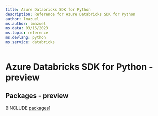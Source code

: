 ```yaml
---
title: Azure Databricks SDK for Python
description: Reference for Azure Databricks SDK for Python
author: lmazuel
ms.author: lmazuel
ms.data: 03/16/2023
ms.topic: reference
ms.devlang: python
ms.service: databricks
---
```

# Azure Databricks SDK for Python - preview
## Packages - preview
[!INCLUDE [packages](databricks-index.md)]
